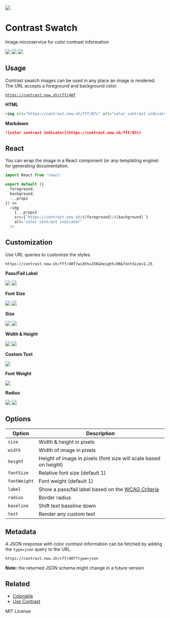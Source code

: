 
[![][hero]][hero]

[hero]: https://contrast.now.sh/cff/40f?size=256

# Contrast Swatch

Image microservice for color contrast information

[![][a]][a]
[![][b]][b]
[![][c]][c]

[a]: https://contrast.now.sh/bcf/409
[b]: https://contrast.now.sh/98f/206
[c]: https://contrast.now.sh/fff/40f

## Usage

Contrast swatch images can be used in any place an image is rendered.
The URL accepts a foreground and background color.

[`https://contrast.now.sh/cff/40f`][example]

[example]: https://contrast.now.sh/cff/40f

**HTML**

```html
<img src="https://contrast.now.sh/fff/07c" alt="color contrast indicator" />
```

**Markdown**

```md
![color contrast indicator](https://contrast.now.sh/fff/07c)
```

## React

You can wrap the image in a React component (or any templating engine) for generating documentation.

```js
import React from 'react'

export default ({
  foreground,
  background,
  ...props
}) =>
  <img
    {...props}
    src={`https://contrast.now.sh/${foreground}/${background}`}
    alt='color contrast indicator'
  />
```

## Customization

Use URL queries to customize the styles.

```
https://contrast.now.sh/fff/40f?width=256&height=96&fontSize=1.25
```

**Pass/Fail Label**

[![][pass]][pass]
[![][fail]][fail]

[pass]: https://contrast.now.sh/cff/40f?width=256&height=128&label=1
[fail]: https://contrast.now.sh/a6f/40f?width=256&height=128&label=1

**Font Size**

[![][smallfont]][smallfont]
[![][largefont]][largefont]

[smallfont]: https://contrast.now.sh/cff/40f?width=256&height=128&fontSize=0.5
[largefont]: https://contrast.now.sh/cff/40f?width=256&height=128&fontSize=2

**Size**

[![][large]][large]
[![][small]][small]

[large]: https://contrast.now.sh/cff/40f?size=320
[small]: https://contrast.now.sh/cff/40f?size=48

**Width & Height**

[![][wide]][wide]
[![][tall]][tall]

[wide]: https://contrast.now.sh/cff/40f?width=256&height=48
[tall]: https://contrast.now.sh/cff/40f?width=32&height=48

**Custom Text**

[![][text]][text]

[text]: https://contrast.now.sh/cff/40f?width=256&text=Aa

**Font Weight**

[![][weight]][weight]

[weight]: https://contrast.now.sh/cff/40f?width=256&fontWeight=900

**Radius**

[![][rounded]][rounded]
[![][circle]][circle]

[rounded]: https://contrast.now.sh/cff/40f?radius=4
[circle]: https://contrast.now.sh/cff/40f?radius=32

## Options


Option | Description
---|---
`size`      | Width & height in pixels
`width`     | Width of image in pixels
`height`    | Height of image in pixels (font size will scale based on height)
`fontSize`  | Relative font size (default 1)
`fontWeight`| Font weight (default 1)
`label`     | Show a pass/fail label based on the [WCAG Criteria][wcag]
`radius`    | Border radius
`baseline`   | Shift text baseline down
`text`      | Render any custom text

## Metadata

A JSON response with color contrast information can be fetched by adding the `type=json` query to the URL.

```
https://contrast.now.sh/cff/40f?type=json
```

**Note:** the returned JSON schema might change in a future version

[wcag]: https://www.w3.org/TR/UNDERSTANDING-WCAG20/visual-audio-contrast-contrast.html

## Related

- [Colorable](https://colorable.jxnblk.com)
- [Use Contrast](https://usecontrast.com/)

MIT License
